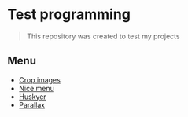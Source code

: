 # Test programming
> This repository was created to test my projects

## Menu
- [Crop images](https://srphilippe.github.io/learning/crop-images)
- [Nice menu](https://srphilippe.github.io/learning/nice-menu/app)
- [Huskyer](https://srphilippe.github.io/learning/huskyer)
- [Parallax](https://srphilippe.github.io/learning/parallax)
[](https://srphilippe.github.io/learning/)
